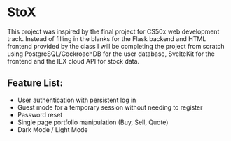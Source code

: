 # StoX

This project was inspired by the final project for CS50x web development track. Instead of filling in the blanks for the Flask backend and HTML frontend provided by the class I will be completing the project from scratch using PostgreSQL/CockroachDB for the user database, SvelteKit for the frontend and the IEX cloud API for stock data.

## Feature List:

- User authentication with persistent log in
- Guest mode for a temporary session without needing to register
- Password reset
- Single page portfolio manipulation (Buy, Sell, Quote)
- Dark Mode / Light Mode
